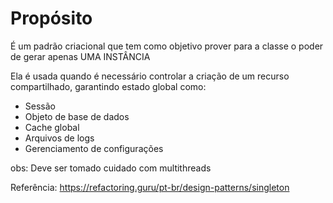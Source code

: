 # Propósito
É um padrão criacional que tem como objetivo prover para a classe o poder de gerar apenas UMA INSTÂNCIA

Ela é usada quando é necessário controlar a criação de um recurso compartilhado, garantindo estado global como:
- Sessão
- Objeto de base de dados
- Cache global
- Arquivos de logs
- Gerenciamento de configurações

obs: Deve ser tomado cuidado com multithreads

Referência: 
https://refactoring.guru/pt-br/design-patterns/singleton
